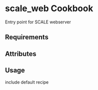 scale_web Cookbook
==================
Entry point for SCALE webserver

Requirements
------------

Attributes
----------

Usage
-----
include default recipe
